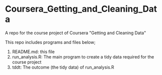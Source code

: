 Coursera_Getting_and_Cleaning_Data
==================================

A repo for the course project of Coursera "Getting and Cleaning Data"

This repo includes programs and files below;
1. README.md: this file
2. run_analysis.R: The main program to create a tidy data required for the course project
3. tddt: The outcome (the tidy data) of run_analysis.R 
